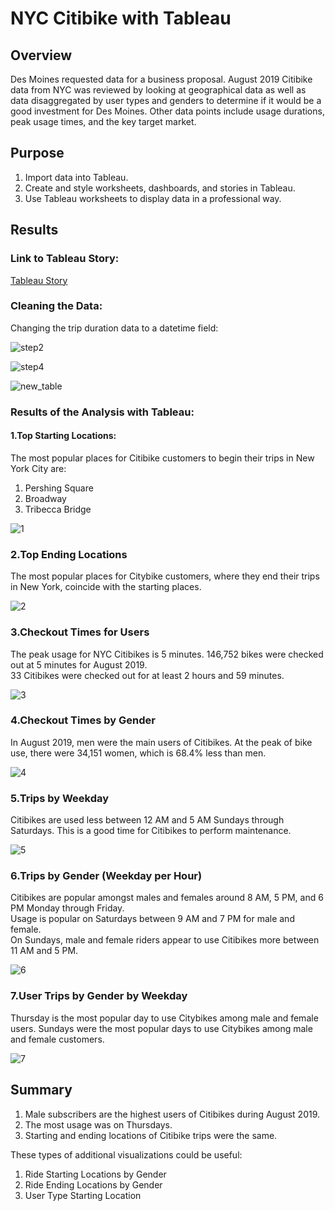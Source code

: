 # NYC Citibike with Tableau

## Overview
Des Moines requested data for a business proposal. August 2019 Citibike data from NYC was reviewed by looking at geographical data as well as data disaggregated by user types and genders to determine if it would be a good investment for Des Moines. Other data points include usage durations, peak usage times, and the key target market.

## Purpose
1. Import data into Tableau.
2. Create and style worksheets, dashboards, and stories in Tableau.
3. Use Tableau worksheets to display data in a professional way.

## Results

### Link to Tableau Story:
[Tableau Story](https://public.tableau.com/app/profile/andrew4777/viz/NYC_CitiBike_Challenge_Trip_Analysis_16492830447360/NYCCitibikeStory)

### Cleaning the Data:

Changing the trip duration data to a datetime field:

![step2](https://github.com/Akotovets1/bikesharing/blob/main/Resources/2.png)


![step4](https://github.com/Akotovets1/bikesharing/blob/main/Resources/4.png)


![new_table](https://github.com/Akotovets1/bikesharing/blob/main/Resources/new_table.png)


### Results of the Analysis with Tableau:

#### 1.Top Starting Locations:
The most popular places for Citibike customers to begin their trips in New York City are:
1. Pershing Square
2. Broadway
3. Tribecca Bridge

![1](https://github.com/Akotovets1/bikesharing/blob/main/Resources/Top_Starting_Locations.PNG)

### 2.Top Ending Locations
The most popular places for Citybike customers, where they end their trips in New York, coincide with the starting places.

![2](https://github.com/Akotovets1/bikesharing/blob/main/Resources/Top_Ending_Locations.PNG)

### 3.Checkout Times for Users
The peak usage for NYC Citibikes is 5 minutes.  146,752 bikes were checked out at 5 minutes for August 2019.  
33 Citibikes were checked out for at least 2 hours and 59 minutes.

![3](https://github.com/Akotovets1/bikesharing/blob/main/Resources/Checkout_Times_for_Users.PNG)

### 4.Checkout Times by Gender
In August 2019, men were the main users of Citibikes. At the peak of bike use, there were 34,151 women, which is 68.4% less than men.

![4](https://github.com/Akotovets1/bikesharing/blob/main/Resources/Checkout_Times_by_Gender.PNG)

### 5.Trips by Weekday
Citibikes are used less between 12 AM and 5 AM Sundays through Saturdays.  This is a good time for Citibikes to perform maintenance.

![5](https://github.com/Akotovets1/bikesharing/blob/main/Resources/Trips_by_Weekday.PNG)

### 6.Trips by Gender (Weekday per Hour)
Citibikes are popular amongst males and females around 8 AM, 5 PM, and 6 PM Monday through Friday.  
Usage is popular on Saturdays between 9 AM and 7 PM for male and female.  
On Sundays, male and female riders appear to use Citibikes more between 11 AM and 5 PM.

![6](https://github.com/Akotovets1/bikesharing/blob/main/Resources/Trips_by_Gender_(Weekday_per_Hour).PNG)

### 7.User Trips by Gender by Weekday
Thursday is the most popular day to use Citybikes among male and female users. 
Sundays were the most popular days to use Citybikes among male and female customers.

![7](https://github.com/Akotovets1/bikesharing/blob/main/Resources/User_Trips_by_Gender_by_Weekday.PNG)

## Summary
1. Male subscribers are the highest users of Citibikes during August 2019.  
2. The most usage was on Thursdays.
3. Starting and ending locations of Citibike trips were the same.

These types of additional visualizations could be useful:
1. Ride Starting Locations by Gender
2. Ride Ending Locations by Gender
3. User Type Starting Location
